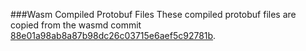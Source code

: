 ###Wasm Compiled Protobuf Files
These compiled protobuf files are copied from the wasmd commit [88e01a98ab8a87b98dc26c03715e6aef5c92781b](https://github.com/CosmWasm/wasmd/tree/88e01a98ab8a87b98dc26c03715e6aef5c92781b "88e01a98ab8a87b98dc26c03715e6aef5c92781b").

